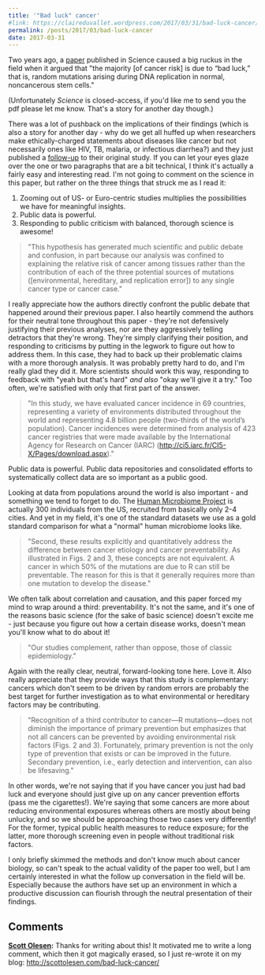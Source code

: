 ```yaml
---
title: '"Bad luck" cancer'
#link: https://claireduvallet.wordpress.com/2017/03/31/bad-luck-cancer/
permalink: /posts/2017/03/bad-luck-cancer
date: 2017-03-31
---
```



Two years ago, a [paper](http://science.sciencemag.org/content/347/6217/78) published in Science caused a big ruckus in the field when it argued that "the majority [of cancer risk] is due to “bad luck,” that is, random mutations arising during DNA replication in normal, noncancerous stem cells."

(Unfortunately _Science_ is closed-access, if you'd like me to send you the pdf please let me know. That's a story for another day though.)

There was a lot of pushback on the implications of their findings (which is also a story for another day - why do we get all huffed up when researchers make ethically-charged statements about diseases like cancer but not necessarily ones like HIV, TB, malaria, or infectious diarrhea?) and they just published a [follow-up](http://science.sciencemag.org/content/355/6331/1330.full) to their original study. If you can let your eyes glaze over the one or two paragraphs that are a bit technical, I think it's actually a fairly easy and interesting read. I'm not going to comment on the science in this paper, but rather on the three things that struck me as I read it:

  1. Zooming out of US- or Euro-centric studies multiplies the possibilities we have for meaningful insights.
  2. Public data is powerful.
  3. Responding to public criticism with balanced, thorough science is awesome!

> "This hypothesis has generated much scientific and public debate and confusion, in part because our analysis was confined to explaining the relative risk of cancer among tissues rather than the contribution of each of the three potential sources of mutations ([environmental, hereditary, and replication error]) to any single cancer type or cancer case."

I really appreciate how the authors directly confront the public debate that happened around their previous paper. I also heartily commend the authors for their neutral tone throughout this paper - they're not defensively justifying their previous analyses, nor are they aggressively telling detractors that they're wrong. They're simply clarifying their position, and responding to criticisms by putting in the legwork to figure out how to address them. In this case, they had to back up their problematic claims with a more thorough analysis. It was probably pretty hard to do, and I'm really glad they did it. More scientists should work this way, responding to feedback with "yeah but that's hard" _and also_ "okay we'll give it a try." Too often, we're satisfied with only that first part of the answer.

> "In this study, we have evaluated cancer incidence in 69 countries, representing a variety of environments distributed throughout the world and representing 4.8 billion people (two-thirds of the world’s population). Cancer incidences were determined from analysis of 423 cancer registries that were made available by the International Agency for Research on Cancer (IARC) (http://ci5.iarc.fr/CI5-X/Pages/download.aspx)."

Public data is powerful. Public data repositories and consolidated efforts to systematically collect data are so important as a public good.

Looking at data from populations around the world is also important - and something we tend to forget to do. The [Human Microbiome Project](http://hmpdacc.org) is actually 300 individuals from the US, recruited from basically only 2-4 cities. And yet in my field, it's one of the standard datasets we use as a gold standard comparison for what a "normal" human microbiome looks like.

> "Second, these results explicitly and quantitatively address the difference between cancer etiology and cancer preventability. As illustrated in Figs. 2 and 3, these concepts are not equivalent. A cancer in which 50% of the mutations are due to R can still be preventable. The reason for this is that it generally requires more than one mutation to develop the disease."

We often talk about correlation and causation, and this paper forced my mind to wrap around a third: preventability. It's not the same, and it's one of the reasons basic science (for the sake of basic science) doesn't excite me - just because you figure out how a certain disease works, doesn't mean you'll know what to do about it!

> "Our studies complement, rather than oppose, those of classic epidemiology."

Again with the really clear, neutral, forward-looking tone here. Love it. Also really appreciate that they provide ways that this study is complementary: cancers which don't seem to be driven by random errors are probably the best target for further investigation as to what environmental or hereditary factors may be contributing.

> "Recognition of a third contributor to cancer—R mutations—does not diminish the importance of primary prevention but emphasizes that not all cancers can be prevented by avoiding environmental risk factors (Figs. 2 and 3). Fortunately, primary prevention is not the only type of prevention that exists or can be improved in the future. Secondary prevention, i.e., early detection and intervention, can also be lifesaving."

In other words, we're not saying that if you have cancer you just had bad luck and everyone should just give up on any cancer prevention efforts (pass me the cigarettes!). We're saying that some cancers are more about reducing environmental exposures whereas others are mostly about being unlucky, and so we should be approaching those two cases very differently! For the former, typical public health measures to reduce exposure; for the latter, more thorough screening even in people without traditional risk factors.

I only briefly skimmed the methods and don't know much about cancer biology, so can't speak to the actual validity of the paper too well, but I am certainly interested in what the follow up conversation in the field will be. Especially because the authors have set up an environment in which a productive discussion can flourish through the neutral presentation of their findings.

## Comments

**[Scott Olesen](#16 "2017-05-15 20:32:34"):** Thanks for writing about this! It motivated me to write a long comment, which then it got magically erased, so I just re-wrote it on my blog: http://scottolesen.com/bad-luck-cancer/
